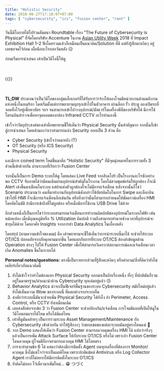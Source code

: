 ```yaml
---
title: "Holistic Security"
date: 2018-06-27T17:18:07+07:00
tags: [ "cybersecurity", "ics", "fusion center", "rant" ]
---
```


วันนี้มีโอกาสได้ไปร่วมสัมมนา Roundtable เรื่อง “The Future of Cybersecurity is Physical” ที่จัดโดยบริษัท Accenture ในงาน [Asian Utility Week](http://www.asian-utility-week.com/) 2018 ที่ Impact Exhibition Hall 1–2 ฟังโดยรวมแล้วก็เหมือนเป็นแนวคิด/Solution ที่ดี แต่ยังรู้สึกตะหงิดๆ อยู่ เลยขอจดไว้ก่อน เผื่อนึกอะไรออกวันหลัง 😑

ก่อนเริ่มการนำเสนอ เค้าเปิดวิดีโอนี้ให้ดู

<div style="margin: 3rem 0;">
  {{<youtube id="pL9q2lOZ1Fw" autoplay="false">}}
</div>

**TL;DW** ประมาณว่าเป็นวิดีโอของกลุ่มแฮ็กเกอร์ที่ได้รับการว่าจ้างให้ลองโจมตีหน่วยงานด้านพลังงานแห่งหนึ่งในอเมริกา โดยเริ่มตั้งแต่การพยายามบุกรุกเข้าไปในตัวอาคาร ผ่านล็อก รั้ว ประตู ลองเปิดรถที่จอดทิ้งไว้อยู่เพื่อหาบัตร ฯลฯ จนสามารถเข้าไปวางอุปกรณ์/มัลแวร์ในเครื่องพีซีของบริษัทได้ มีการใช้โดรนบินสำรวจเพื่อหาจุดบอดของกล้อง  Infrared CCTV อะไรทำนองนี้

<!--more-->

เข้าใจว่าวัตถุประสงค์ของเค้าคือพยายามชี้ให้เห็นว่า Physical Security นั้นสำคัญมาก จากนั้นก็เข้าสู่การนำเสนอ โดยเค้ามองว่าเราสามารถแบ่ง Security ออกเป็น 3 ส่วน คือ

* Cyber Security (เข้าใจว่าหมายถึง IT)
* OT Security (หรือ ICS Security)
* Physical Security

และมีการ coined term ใหม่ขึ้นมาคือ "Holistic Security" ที่มีจุดมุ่งหมายในการรวมทั้ง 3 ส่วนนี้เข้าด้วยกัน ผ่านระบบที่เรียกว่า Fusion Center

จากนั้นก็เป็นการ Demo ระบบให้ดู โดยแสดง Live Feed จากสิงคโปร์ เป็นโรงงานอะไรซักอย่าง พอ CCTV จับภาพได้ว่ามีคนเดินผ่านอุปกรณ์สำคัญในโรงงาน โดยไม่สวมชุดฟอร์มให้ถูกต้อง ก็จะมี Alert เด้งขึ้นมาเตือนในระบบ แต่ถ้าแต่งตัวถูกต้องก็จะไม่มีการแจ้งเตือน หลังจากนั้นก็โชว์ Scenario ประมาณว่า คนที่มาทำงานกับอุปกรณ์ดังกล่าวใช้บัตรผิดใบในการ Swipe และล็อกอินเข้าไปที่ HMI ก็จะมีการแจ้งเตือนอีกเช่นกัน หรือยิ่งกว่านั้นก็สามารถกำหนดให้ชัตดาวน์เครื่อง HMI โดยอัตโนมัติ ถ้ามีการเข้าถึงที่ไม่ถูกต้อง หรือเมื่อมีการใช้งาน USB Drive ได้ด้วย

อีกส่วนหนึ่งก็เป็นการโชว์ว่าระบบสามารถแจ้งเตือนการทำงานผิดปกติของอุปกรณ์ในระบบไฟฟ้า เช่น หม้อแปลง เมื่อมีอุณหภูมิหรือ % Utilization ผิดปกติ รวมถึงสามารถทำนายช่วงเวลาที่อุปกรณ์จะชำรุดได้ด้วย โดยอาศัย Insights จากการทำ Data Analytics ในเบื้องหลัง

โดยสรุป (ตามความเข้าใจของผม) คือ เค้าพยายามจะชี้ให้เห็นว่าการนำระบบนี้มาใช้ จะช่วยให้ระบบ OT/ICS ปลอดภัยจากภัยคุกคามมากขึ้น โดยแลกกับการที่ระบบ OT/ICS ต้องส่งข้อมูลด้าน Operation ต่างๆ ไปให้ Fusion Center เพื่อให้สามารถวิเคราะห์สถานการณ์และแจ้งเตือนเวลาเกิด Anomalies ขึ้นในระบบได้

**Personal notes/questions:** ตรงนี้เป็นรายการส่วนที่รู้สึกตะหงิดๆ หรือคำถาม/สิ่งที่คิดว่ายังไม่เคลียร์เกี่ยวกับแนวคิดนี้

1. ยังไม่เข้าใจว่าทำไมต้องแยก Physical Security ออกมาเป็นอีกเรื่องหนึ่ง ทั้งๆ ที่ปกติมันก็รวมอยู่ในมาตรฐาน/คำแนะนำด้าน Cybercurity ทุกเล่มอยู่แล้ว 😗
2. Behavior Analytics น่าจะเป็นฟีเจอร์พื้นฐานของระบบ Cybersecurity สมัยใหม่อยู่แล้ว ยังไม่เห็นความ Wow ของระบบนี้ ที่แตกต่างจากระบบอื่น
3. สงสัยว่าระบบนี้มันจะช่วยเพิ่ม Physical Security ได้ยังไง ถ้า Perimeter, Access Control, หรือ CCTV ยังเหมือนเดิม
4. เลยสงสัยต่อจากข้อ 3 ว่า Fusion Center จะช่วยป้องกัน/แจ้งเตือน การโจมตีแบบที่เปิดให้ดูในวิดีโอตอนแรกได้ไหม หรือได้ดีแค่ไหน
5. เท่าที่ดูมันคล้ายๆ เป็นการรวมระบบ Asset Management/Maintenance กับ Cybersecurity เข้าด้วยกัน ทำให้รู้สึกงงๆ ว่าขอบเขตของแต่ละระบบมันอยู่ตรงไหนแน่ 🤔
6. จาก Demo แสดงให้เห็นว่า Fusion Center สามารถควบคุมเครื่อง HMI ได้ แปลว่าจริงๆ แล้วเป็นการเพิ่ม Attack Surface ให้กับระบบ OT/ICS หรือไม่ เพราะถ้า Fusion Center โดนควบคุม ผู้โจมตีก็อาจสามารถควบคุม HMI ได้โดยตรง
7. การจะทำตามข้อ 6 ได้ แสดงว่าต้องมีการติดตั้ง Agent บนทุกเครื่องที่ต้องการ Monitor/ควบคุม ซึ่งไม่แน่ใจว่าจะเป็นผลดีไหม เพราะปกติแม้แต่ Antivirus หรือ Log Collector Agent เราก็ไม่อยากให้มีการติดตั้งในระบบ OT/ICS
8. ยังคิดไม่ออก ไว้เดี๋ยวมาเพิ่มใหม่… 😁 つづく
